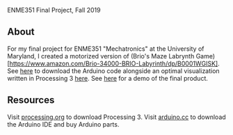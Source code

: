ENME351 Final Project, Fall 2019

## About
For my final project for ENME351 "Mechatronics" at the University of Maryland, I created a motorized version of (Brio's Maze Labrynth Game)[https://www.amazon.com/Brio-34000-BRIO-Labyrinth/dp/B0001WGISK]. See [here](https://github.com/katherinekemp/RemoteControllableBrioMazeLabrynthGame/blob/main/ArduinoScript.ino) to download the Arduino code alongside an optimal visualization written in Processing 3 [here](https://github.com/katherinekemp/RemoteControllableBrioMazeLabrynthGame/blob/main/Processing3Script.pde). See [here](https://www.youtube.com/watch?v=n3Yw-lH4Wy8&t=15s) for a demo of the final product.

## Resources
Visit [processing.org](https://processing.org/) to download Processing 3.
Visit [arduino.cc](https://www.arduino.cc/) to download the Arduino IDE and buy Arduino parts.
